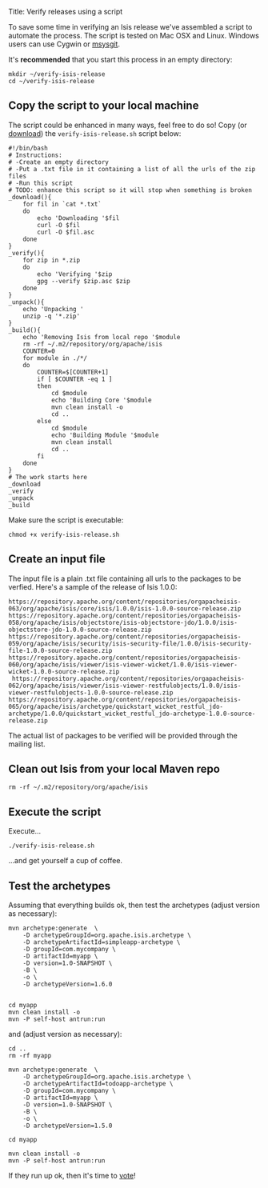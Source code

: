 Title: Verify releases using a script

To save some time in verifying an Isis release we've assembled a script to automate the process. The script is tested on Mac OSX and Linux.  Windows users can use Cygwin or [msysgit](http://msysgit.github.io/).

It's **recommended** that you start this process in an empty directory:

	mkdir ~/verify-isis-release
	cd ~/verify-isis-release

## Copy the script to your local machine 
	
The script could be enhanced in many ways, feel free to do so! Copy (or [download](resources/verify-isis-release.sh)) the `verify-isis-release.sh` script below:
	
	#!/bin/bash
	# Instructions:
	# -Create an empty directory
	# -Put a .txt file in it containing a list of all the urls of the zip files
	# -Run this script
	# TODO: enhance this script so it will stop when something is broken
	_download(){
		for fil in `cat *.txt`
		do
			echo 'Downloading '$fil
			curl -O $fil
			curl -O $fil.asc
		done
	}
	_verify(){
		for zip in *.zip
		do 
			echo 'Verifying '$zip	
			gpg --verify $zip.asc $zip 
		done
	}
	_unpack(){
		echo 'Unpacking '
		unzip -q '*.zip'
	}
	_build(){
		echo 'Removing Isis from local repo '$module
		rm -rf ~/.m2/repository/org/apache/isis
		COUNTER=0
		for module in ./*/
		do
			COUNTER=$[COUNTER+1]
			if [ $COUNTER -eq 1 ]
			then
				cd $module
				echo 'Building Core '$module
				mvn clean install -o
				cd ..
			else
				cd $module
				echo 'Building Module '$module
				mvn clean install
				cd ..
			fi
		done
	}
	# The work starts here 
	_download
	_verify
	_unpack
	_build

Make sure the script is executable:

	chmod +x verify-isis-release.sh


## Create an input file

The input file is a plain .txt file containing all urls to the packages to be verfied. Here's a sample of the release of Isis 1.0.0:

    https://repository.apache.org/content/repositories/orgapacheisis-063/org/apache/isis/core/isis/1.0.0/isis-1.0.0-source-release.zip
    https://repository.apache.org/content/repositories/orgapacheisis-058/org/apache/isis/objectstore/isis-objectstore-jdo/1.0.0/isis-objectstore-jdo-1.0.0-source-release.zip
    https://repository.apache.org/content/repositories/orgapacheisis-059/org/apache/isis/security/isis-security-file/1.0.0/isis-security-file-1.0.0-source-release.zip
    https://repository.apache.org/content/repositories/orgapacheisis-060/org/apache/isis/viewer/isis-viewer-wicket/1.0.0/isis-viewer-wicket-1.0.0-source-release.zip
     https://repository.apache.org/content/repositories/orgapacheisis-062/org/apache/isis/viewer/isis-viewer-restfulobjects/1.0.0/isis-viewer-restfulobjects-1.0.0-source-release.zip
    https://repository.apache.org/content/repositories/orgapacheisis-065/org/apache/isis/archetype/quickstart_wicket_restful_jdo-archetype/1.0.0/quickstart_wicket_restful_jdo-archetype-1.0.0-source-release.zip
    
The actual list of packages to be verified will be provided through the mailing list.

## Clean out Isis from your local Maven repo

    rm -rf ~/.m2/repository/org/apache/isis

## Execute the script
Execute...

    ./verify-isis-release.sh
    
…and get yourself a cup of coffee.

## Test the archetypes

Assuming that everything builds ok, then test the archetypes (adjust version as necessary):

    mvn archetype:generate  \
        -D archetypeGroupId=org.apache.isis.archetype \
        -D archetypeArtifactId=simpleapp-archetype \
        -D groupId=com.mycompany \
        -D artifactId=myapp \
        -D version=1.0-SNAPSHOT \
        -B \
        -o \
        -D archetypeVersion=1.6.0


    cd myapp
    mvn clean install -o
    mvn -P self-host antrun:run
    
and (adjust version as necessary):

    cd ..
    rm -rf myapp

    mvn archetype:generate  \
        -D archetypeGroupId=org.apache.isis.archetype \
        -D archetypeArtifactId=todoapp-archetype \
        -D groupId=com.mycompany \
        -D artifactId=myapp \
        -D version=1.0-SNAPSHOT \
        -B \
        -o \
        -D archetypeVersion=1.5.0

    cd myapp
    
    mvn clean install -o    
    mvn -P self-host antrun:run

If they run up ok, then it's time to [vote](verifying-releases.html)!